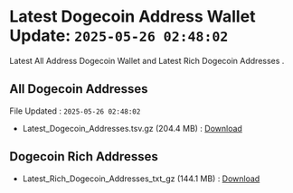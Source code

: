 # Latest Dogecoin Address Wallet Update: `2025-05-26 02:48:02`

Latest All Address Dogecoin Wallet and Latest Rich Dogecoin Addresses .

## All Dogecoin Addresses

File Updated : `2025-05-26 02:48:02`

- Latest_Dogecoin_Addresses.tsv.gz (204.4 MB) : [Download](https://github.com/Pymmdrza/Rich-Address-Wallet/releases/tag/Dogecoin)

## Dogecoin Rich Addresses

- Latest_Rich_Dogecoin_Addresses_txt_gz (144.1 MB) : [Download](https://github.com/Pymmdrza/Rich-Address-Wallet/releases/tag/Dogecoin)
